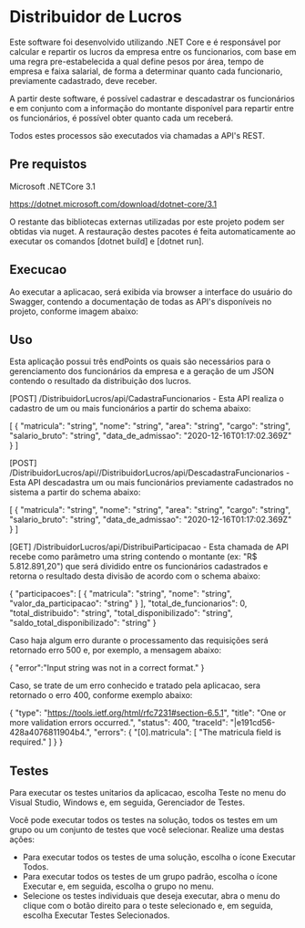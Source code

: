 # Distribuidor de Lucros

Este software foi desenvolvido utilizando .NET Core e é responsável por calcular e repartir os lucros da empresa entre os funcionarios, com base em uma regra pre-estabelecida a qual define pesos por área, tempo de empresa e faixa salarial, de forma a determinar quanto cada funcionario, previamente cadastrado, deve receber. 

A partir deste software, é possível cadastrar e descadastrar os funcionários e em conjunto com a informação do montante disponível para repartir entre os funcionários, é possível obter quanto cada um receberá.

Todos estes processos são executados via chamadas a API's REST. 


## Pre requistos

Microsoft .NETCore 3.1 

https://dotnet.microsoft.com/download/dotnet-core/3.1

O restante das bibliotecas externas utilizadas por este projeto podem ser obtidas via nuget. A restauração destes pacotes é feita automaticamente ao executar os comandos [dotnet build] e [dotnet run]. 

## Execucao

Ao executar a aplicacao, será exibida via browser a interface do usuário do Swagger, contendo a documentação de todas as API's disponíveis no projeto, conforme imagem abaixo:

## Uso

Esta aplicação possui três endPoints os quais são necessários para o gerenciamento dos funcionários da empresa e a geração de um JSON contendo o resultado da distribuição dos lucros.

[POST] /DistribuidorLucros/api/CadastraFuncionarios - Esta API realiza o cadastro de um ou mais funcionários a partir do schema abaixo:

[
  {
    "matricula": "string",
    "nome": "string",
    "area": "string",
    "cargo": "string",
    "salario_bruto": "string",
    "data_de_admissao": "2020-12-16T01:17:02.369Z"
  }
]

[POST] /DistribuidorLucros/api//DistribuidorLucros/api/DescadastraFuncionarios - Esta API descadastra um ou mais funcionários previamente cadastrados no sistema a partir do schema abaixo:

[
  {
    "matricula": "string",
    "nome": "string",
    "area": "string",
    "cargo": "string",
    "salario_bruto": "string",
    "data_de_admissao": "2020-12-16T01:17:02.369Z"
  }
]

[GET] /DistribuidorLucros/api/DistribuiParticipacao - Esta chamada de API recebe como parâmetro uma string contendo o montante (ex: "R$ 5.812.891,20") que será dividido entre os funcionários cadastrados e retorna o resultado desta divisão de acordo com o schema abaixo:

{
  "participacoes": [
    {
      "matricula": "string",
      "nome": "string",
      "valor_da_participacao": "string"
    }
  ],
  "total_de_funcionarios": 0,
  "total_distribuido": "string",
  "total_disponibilizado": "string",
  "saldo_total_disponibilizado": "string"
}

Caso haja algum erro durante o processamento das requisições será retornado erro 500 e, por exemplo, a mensagem abaixo:

{
	"error":"Input string was not in a correct format."
}

Caso, se trate de um erro conhecido e tratado pela aplicacao, sera retornado o erro 400, conforme exemplo abaixo:

{
  "type": "https://tools.ietf.org/html/rfc7231#section-6.5.1",
  "title": "One or more validation errors occurred.",
  "status": 400,
  "traceId": "|e191cd56-428a4076811904b4.",
  "errors": {
    "[0].matricula": [
      "The matricula field is required."
    ]
  }
}

## Testes

Para executar os testes unitarios da aplicacao, escolha Teste no menu do Visual Studio, Windows e, em seguida, Gerenciador de Testes.

Você pode executar todos os testes na solução, todos os testes em um grupo ou um conjunto de testes que você selecionar. Realize uma destas ações:

- Para executar todos os testes de uma solução, escolha o ícone Executar Todos.
- Para executar todos os testes de um grupo padrão, escolha o ícone Executar e, em seguida, escolha o grupo no menu.
- Selecione os testes individuais que deseja executar, abra o menu do clique com o botão direito para o teste selecionado e, em seguida, escolha Executar Testes Selecionados.